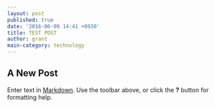 ```yaml
---
layout: post
published: true
date: '2016-06-09 14:41 +0930'
title: TEST POST
author: grant
main-category: technology
---
```

## A New Post

Enter text in [Markdown](http://daringfireball.net/projects/markdown/). Use the toolbar above, or click the **?** button for formatting help.
